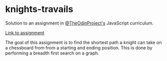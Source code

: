 # knights-travails
Solution to an assignment in [@TheOdinProject's](https://github.com/TheOdinProject) JavaScript curriculum.

[Link to assignment](https://www.theodinproject.com/lessons/javascript-knights-travails)

The goal of this assignment is to find the shortest path a knight can take on a chessboard from from a starting and ending position. This is done by performing a breadth first search on a graph.